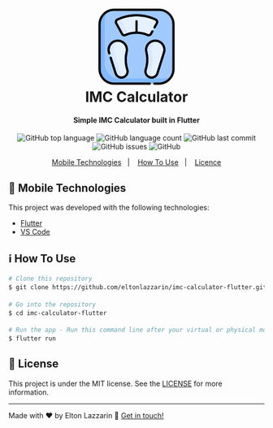 <h1 align="center">
    <img alt="Logo Icon" src="https://github.com/eltonlazzarin/imc-calculator-flutter/blob/master/screenshots/imcicon.svg" height="150px" width="150px" /> 
    <br>
    IMC Calculator
</h1>

<h4 align="center">
  Simple IMC Calculator built in Flutter
</h4>
<p align="center">
  <img alt="GitHub top language" src="https://img.shields.io/github/languages/top/eltonlazzarin/imc-calculator-flutter">

  <img alt="GitHub language count" src="https://img.shields.io/github/languages/count/eltonlazzarin/imc-calculator-flutter">

  <img alt="GitHub last commit" src="https://img.shields.io/github/last-commit/eltonlazzarin/imc-calculator-flutter">

  <img alt="GitHub issues" src="https://img.shields.io/github/issues/eltonlazzarin/imc-calculator-flutter">
  
  <img alt="GitHub" src="https://img.shields.io/github/license/eltonlazzarin/imc-calculator-flutter">

<p align="center">
  <a href="#rocket-mobile-technologies">Mobile Technologies</a>&nbsp;&nbsp;&nbsp;|&nbsp;&nbsp;&nbsp;
  <a href="#information_source-how-to-use">How To Use</a>&nbsp;&nbsp;&nbsp;|&nbsp;&nbsp;&nbsp;
  <a href="#memo-license">Licence</a>
</p>

## :rocket: Mobile Technologies

This project was developed with the following technologies:

- [Flutter](https://github.com/flutter/flutter)
- [VS Code](https://code.visualstudio.com)

## :information_source: How To Use

```bash
# Clone this repository
$ git clone https://github.com/eltonlazzarin/imc-calculator-flutter.git

# Go into the repository
$ cd imc-calculator-flutter

# Run the app - Run this command line after your virtual or physical mobile be connected on your computer
$ flutter run
```

## :memo: License

This project is under the MIT license. See the [LICENSE](https://github.com/eltonlazzarin/imc-calculator-flutter/blob/master/LICENSE) for more information.

---

Made with ♥ by Elton Lazzarin :wave: [Get in touch!](https://www.linkedin.com/in/eltonlazzarin/)
